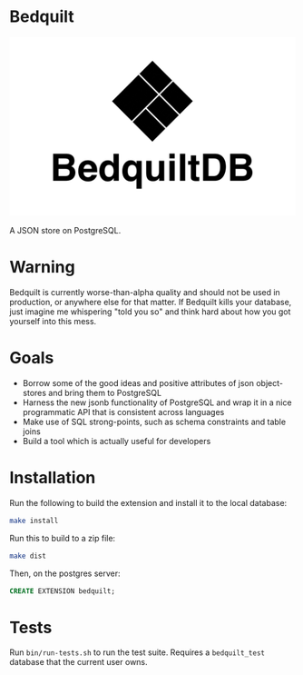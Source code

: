 # Bedquilt

![Bedquilt](./resources/bedquilt_logo_tile.png)

A JSON store on PostgreSQL.


# Warning

Bedquilt is currently worse-than-alpha quality and should not be used in production,
or anywhere else for that matter. If Bedquilt kills your database, just imagine me
whispering "told you so" and think hard about how you got yourself into this
mess.


# Goals

- Borrow some of the good ideas and positive attributes of json
  object-stores and bring them to PostgreSQL
- Harness the new jsonb functionality of PostgreSQL and wrap it in a nice
programmatic API that is consistent across languages
- Make use of SQL strong-points, such as schema constraints and table joins
- Build a tool which is actually useful for developers


# Installation

Run the following to build the extension and install it to the local database:

```bash
make install
```

Run this to build to a zip file:

```bash
make dist
```

Then, on the postgres server:

```sql
CREATE EXTENSION bedquilt;
```


# Tests

Run `bin/run-tests.sh` to run the test suite. Requires a `bedquilt_test` database
that the current user owns.
